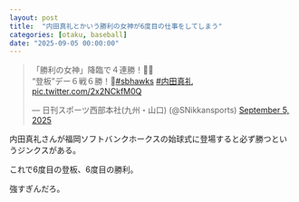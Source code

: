 ```yaml
---
layout: post
title:  "内田真礼とかいう勝利の女神が6度目の仕事をしてしまう"
categories: [otaku, baseball]
date: "2025-09-05 00:00:00"
---
```


<blockquote class="twitter-tweet tw-align-center"><p lang="ja" dir="ltr">「勝利の女神」降臨で４連勝！🙌🙌<br>“登板”デー６戦６勝！👏<a href="https://twitter.com/hashtag/sbhawks?src=hash&amp;ref_src=twsrc%5Etfw">#sbhawks</a> <a href="https://twitter.com/hashtag/%E5%86%85%E7%94%B0%E7%9C%9F%E7%A4%BC?src=hash&amp;ref_src=twsrc%5Etfw">#内田真礼</a> <a href="https://t.co/2x2NCkfM0Q">pic.twitter.com/2x2NCkfM0Q</a></p>&mdash; 日刊スポーツ西部本社(九州・山口) (@SNikkansports) <a href="https://twitter.com/SNikkansports/status/1963937872865882459?ref_src=twsrc%5Etfw">September 5, 2025</a></blockquote> <script async src="https://platform.twitter.com/widgets.js" charset="utf-8"></script>

内田真礼さんが福岡ソフトバンクホークスの始球式に登場すると必ず勝つというジンクスがある。

これで6度目の登板、6度目の勝利。

強すぎんだろ。
